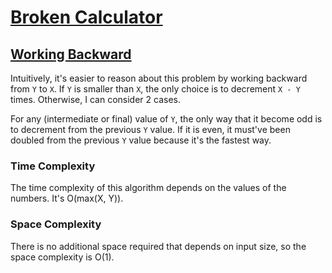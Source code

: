 # [Broken Calculator](https://leetcode.com/problems/broken-calculator/)

## [Working Backward](working-backward.c)

Intuitively, it's easier to reason about this problem by working backward from `Y` to `X`.
If `Y` is smaller than `X`,
the only choice is to decrement `X - Y` times.
Otherwise, I can consider 2 cases.

For any (intermediate or final) value of `Y`,
the only way that it become odd is to decrement from the previous `Y` value.
If it is even, it must've been doubled from the previous `Y` value
because it's the fastest way.

### Time Complexity

The time complexity of this algorithm depends on the values of the numbers.
It's O(max(X, Y)).

### Space Complexity

There is no additional space required that depends on input size,
so the space complexity is O(1).
